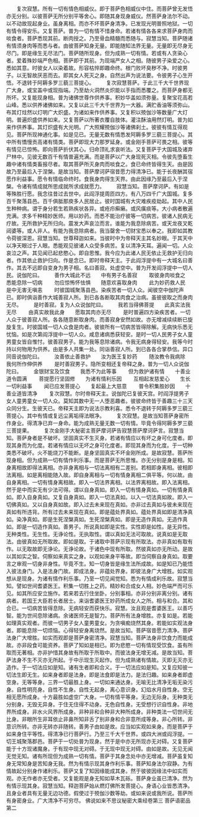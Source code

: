<!-- { "loadSidebar": true } -->
　　复次寂慧。所有一切有情色相威仪。即于菩萨色相威仪中住。而菩萨曾无发悟亦无分别。以彼菩萨无所分别平等舍心。即随其身现身威仪。然菩萨身法尔不动。以不动故现起身业。虽身离相。而亦不坏菩萨身清净。已发现光明普照地狱。一切有情令得安乐。又复菩萨。普为一切有情不惜身命。若诸有情各各来求菩萨身肉而啖食者。菩萨悉现其前。断肉授之。乃至骨血精髓而悉随与。寂慧当知。菩萨随诸有情须身肉等而悉与者。由彼菩萨知身无量。即能随知法界无量。无量即无尽身无尽门。即是缘生无尽法门。菩萨随所现身。但为成熟一切有情。若或有人贪染心者。爱着殊妙端严色相。菩萨即于其前。为现端严女人之相。随彼男子染爱之心。悉如其意。时彼女人以染着故。形容枯悴即趣命终。根门败坏臭秽不净。时彼男子。以无智故厌恶而去。即其女人死灭之身。自然出声为说法要。令彼男子心生开悟。不退转于阿耨多罗三藐三菩提心。
　　复次寂慧菩萨。于此三千大千世界现广大身。或宝盖中或现指端。乃至劫火洞然炎炽能以手指而悉覆之。而菩萨身都无所坏。又复能现身相。普为诸佛世尊作供养事。积妙华盖如须弥量。复聚宝花高若山峰。悉以供养诸佛如来。又复以此三千大千世界为一大器。满贮香油等须弥山。布其灯炷然以灯明广大炽盛。为诸如来作供养事。又复积以殑伽沙等数量广大灯明。普遍炽盛供养如来。又复菩萨以所著衣覆自肢体。灌注酥油用然灯明。普为如来作供养事。其灯炽盛有大光明。广大照耀殑伽沙等诸佛刹土。彼彼有情互得观见。菩萨所现神通化事。如是见已。无量无数有情悉发阿耨多罗三藐三菩提心。其中所有憍慢贡高诸有情类。菩萨即现大力那罗延身。或金刚手菩萨可畏之相。彼等有情见已惊怖。即向菩萨折伏其心。归命顶礼求哀听法。又复菩萨于大国城及诸弃尸林中。见彼无数百千有情普遍充满。而是菩萨以广大身现死灭相。令彼先堕畜生趣中诸有情类畜报尽者。取其菩萨所灭身肉而啖食之。食已命终皆得生天。由是因故乃至最后入于涅槃。是故当知。菩萨摩诃萨宿昔愿力得清净已。能于长夜酬其宿愿作利益事。愿令有情临命终时。食我身肉得生天界。由此因缘乃至最后入于涅槃。令诸有情成就所思成就所求成就愿力。
　　寂慧当知。菩萨摩诃萨。有如是等殊胜行愿。我念往昔过去世中。此阎浮提周匝四方。有八万四千广大国城。复多百千聚落县邑。百千俱胝那庾多人民居止。彼时国城有大灾难疾疫劫起。其中人民生种种病。谓于身分若生若熟疾状各异。或疮疖癣癞。或风癀痰等。大小病者散遍充满。求多千种精妙医师。用以妙药。而悉不能治疗彼等一切病苦。彼诸人民病无疗故。无所救护无所归向。震发大声哀泣而言。谁能为我息除病苦。或天龙夜叉乾闼婆等。或人非人。有能为我息除病者。我当罄舍一切财宝悉以奉之。我即如其教令荷彼深恩。寂慧当知。世尊释迦如来。当彼时中为帝释天主其名妙眼。于其天中以净天眼过于人眼。悉能观见彼诸人众受多病苦。复以清净天耳。遍闻一切。人众哀泣之声。其见闻已起悲愍心。即自思惟。我今应为此诸人民无依止无救护无归向者。作其依止救护归向。作是念已。即时帝释天主。于此阎浮提中有一大城名曰善作。其去不远即自变身为男子相。名曰善寂。处虚空中。普为开发阎浮提中一切人民。说伽陀曰。
　　善作大城此不远　　中有男子名善寂
　　取彼身肉啖食之　　悉能息除一切病
　　勿应惊怖怀怯惧　　随意欢喜取身肉
　　此为妙药救人民　　是中无害无嗔恚
　　时彼国城聚落县邑。染疾苦者一切人众。闻彼空中伽陀声已。即时俱诣善作大城善寂人所。到已各各断取其肉食之治病。虽彼彼取之而身肉无尽。
　　是时善寂。复为人众说伽陀曰。
　　我若当得佛菩提　　此真实法我无尽
　　由真实故我此身　　愿取其肉亦无尽
　　是时普遍四方染疾苦者。一切人众于彼善寂人所。各各随意断取身肉。而善寂身安然如故。亦无增减续续断已旋旋复生。时彼国城一切人众食是肉者。彼彼所有一切病苦皆得除解。无病快乐悉无忧恼。如是次第阎浮提中一切人众。咸息诸病悉获轻安。是时一切人民男子女人童男童女皆自惟忖。彼善寂男子。能为我等息除诸病。令我无病身得轻安。我等今时持以何物用为供养。由是多人共集一处。同诣善寂人所。到已各各合掌恭信。异口同音说伽陀曰。
　　汝善依止善救护　　汝为医王复妙药
　　随汝教令我病除　　我何所作伸供养
　　是时善寂男子。隐所变相还复帝释之身。普为一切人众说伽陀曰。
　　金银财宝及饮食　　我悉不为此等事
　　但为救护诸有情　　十善业道令圆满
　　菩提愿行坚固修　　为诸有情利乐因
　　互相起发慈爱心　　生长一切利益事
　　闻已应发菩提心　　复起最上大慈意
　　普令积集胜妙因　　十善业道皆清净
　　复次寂慧。尔时帝释天主。说伽陀已复彼天宫。时阎浮提男子女人童男童女一切人众。莫知其数中无一人堕恶趣者。彼彼命终皆于善趣三十三天众同分生。生彼天已。帝释天主即为说法示教利喜。悉令不退转于阿耨多罗三藐三菩提心。其中有情或复远尘离垢得法眼净。
　　复次寂慧。是故当知菩萨身密所作身业。得清净已弃一身命。能为成熟无量无数一切有情。毕竟令得阿耨多罗三藐三菩提果。
　　复次金刚手大秘密主菩萨摩诃萨告寂慧菩萨摩诃萨言。寂慧当知。菩萨身者是不破坏。坚固真实不生灭身。若诸有情应以有坏之身可化度者。即现其身而为化度。若诸有情应以无坏之身可化度者。即现其身而为化度。于一切种类悉不破坏。火不能烧刀不能断。是身坚固真实不坏金刚所成。是故寂慧。菩萨所现身相。但为成熟一切有情作利乐事。而是菩萨无所思惟。亦无分别是身是相。知身离相故即得法离相。亦非身离相与一切法离相有二差别。若相即身离相。彼相即法离相。如是离相能随入故。即自身离相与一切有情身离相二俱平等。何以故。由自身离相。一切有情身离相故。即入一切法界离相。以法界离相故。即入法离相。然于是中而实无有少法可得。谓以自身真如。即入一切有情身真如。一切有情身真如。即入自身真如。又复自身真如。即入一切法真如。以入一切法真如故。即入一切佛真如。又以自身真如故。即入过去未来现在真如。亦非过去真如与彼未来现在真如有所违背。所有过去未来现在真如。即是蕴处界真如。蕴处界真如即是清净真如。染净真如。即是生死涅槃真如。生死涅槃真如。即是无造作真如。无造作真如。即是一切造作真如。善男子。所说真如即是实性。实性即是如性。是无异性。无种类性。无生性。无诤论性。无执取性。谓以真如无法可取故。说真如是无取法。由彼真如无所取故。即如是取。于诸取中菩萨示现有所取法。亦非真如有取有作。以无取故即无诤论。无诤论故。于诸色中现有所取。然彼真如亦无所动。是故以其如实之智。伺察如来真实之身。以观如来身平等故。即当伺察自身真如。取要言之审观一切身非身性。毕竟不生。知一切身皆是缘生法所成故。如是知已乃能悟入彼法身门。入是法身门故。即成法身。非蕴处界身。即彼法身广大增胜。如实观想从是现身。为诸有情作利乐事。乃至一切见闻觉知。悉为有情成利乐故。寂慧当知。譬如世间耆婆医王。积集一切胜上之药。精妙和合成女人相。妙色端严而可乐见。如其所应安立施作。若来若去行住坐卧。分别事相。亦非分别非离分别。诸有病者。若国王大臣若长者居士。来诣耆婆医王妙药所成女人之所。相与和合。其和合已。一切病苦皆得息除。无病轻安而获快乐。寂慧。汝且观是耆婆医王。以善巧智。能为世间息除诸病。余诸医师无是智力。菩萨所有法身增胜。亦复如是。若能如理真实观者。而彼一切男子女人童男童女。为贪嗔痴烧然其身。若能如实观法身者。即能息除一切烦恼。心得轻安身离烧然。是故当知。菩萨宿昔愿力清净。菩萨法身广大增胜。如实而观即是菩萨身密清净。寂慧当知。菩萨法身非饮食力而能成故。亦非段食可能资养。菩萨了知如是相已。即为悲愍一切有情现受饮食。虽有所取而无著相。亦非护惜其身故有所取于所取中。而彼法身无增无减。是故当知。菩萨法身不生不灭亦无所起。于中示现生灭起作。但为成熟诸有情故。灭即无灭亦无造作。于一切法应如是知。诸有生者即和合义。于一切法应如是知。又复应知彼一切法生即无生。如来身者即是法身。即是法食即是法力。是法归趣。如来身者即虚空身。无等等身。三界一切最胜上身。一切如来通达身。无喻无比清净无垢无染污身。自性明亮身。自性不生身。自性无起身。离心意识身。幻焰水月自性身。空无相无愿所成身。十方最胜如虚空广大身。一切有情平等身。无边无际身。无种类无分别身。无毁无异身。于住无住得不动身。无色自性身。无受想行识自性身。非地界所成身。非水火风界所成身。非种非和合种非大种所成身。非种类法一切世间无比身。非眼所生非耳依止非鼻所知非舌了别非身和合非意所成等身。非心所转。非意识所转。亦非无转亦非随转。善男子由如是故。应当如实观如来身。而是菩萨于如来身住平等性。得清净已行菩萨行。乃至三千大千世界。或四大洲或阎浮提。一切王城聚落郡邑。菩萨于一切处普为现身。然于是中亦无所现亦无对碍。又复菩萨能于十方现诸魔身。于有现中现无对碍。于无现中现无对碍。由如是故。无见无闻无觉无知。诸有所现但为成熟一切有情。菩萨于其身念处中亦无增减。菩萨虽复知身无常知身是苦知身无我。然为有情示现其身作利乐事。菩萨知身法尔寂静。为有情故起分别身作诸利乐。菩萨又复了知因缘能成其身。然于彼彼因缘法中如实而观。亦无作者亦无受者。又复能观是身无知如草木瓦砾。菩萨身业虽已清净。然为有情示现其身。寂慧当知。释迦菩萨始从燃灯佛所发菩提心。身语心业皆悉清净。且身业者具有无量无边功德。假使过于殑伽沙数等劫。或如来说或我所说。菩萨所有身密身业。广大清净不可穷尽。
佛说如来不思议秘密大乘经卷第三
菩萨语密品第二
